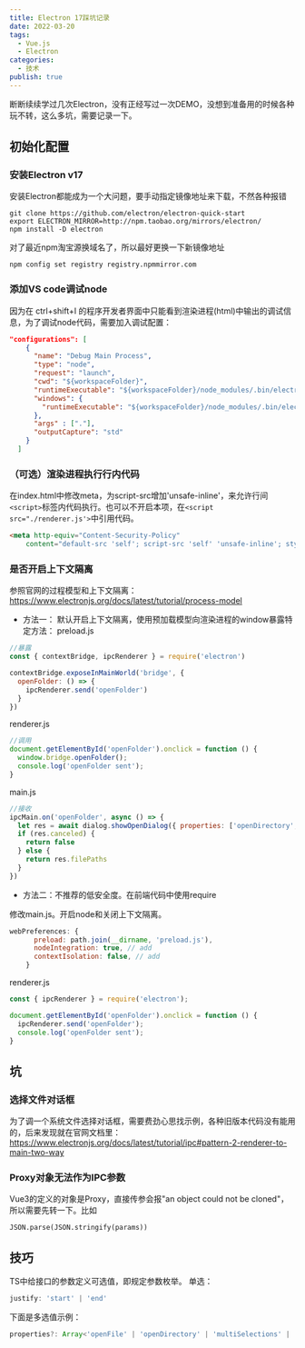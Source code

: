 ```yaml
---
title: Electron 17踩坑记录
date: 2022-03-20
tags:
  - Vue.js
  - Electron
categories:
  - 技术
publish: true
---
```


断断续续学过几次Electron，没有正经写过一次DEMO，没想到准备用的时候各种玩不转，这么多坑，需要记录一下。

<!-- more -->


## 初始化配置

### 安装Electron v17

安装Electron都能成为一个大问题，要手动指定镜像地址来下载，不然各种报错
```
git clone https://github.com/electron/electron-quick-start
export ELECTRON_MIRROR=http://npm.taobao.org/mirrors/electron/
npm install -D electron
```

对了最近npm淘宝源换域名了，所以最好更换一下新镜像地址

`npm config set registry registry.npmmirror.com`
### 添加VS code调试node

因为在 ctrl+shift+I 的程序开发者界面中只能看到渲染进程(html)中输出的调试信息，为了调试node代码，需要加入调试配置：
```json
"configurations": [
    {
      "name": "Debug Main Process",
      "type": "node",
      "request": "launch",
      "cwd": "${workspaceFolder}",
      "runtimeExecutable": "${workspaceFolder}/node_modules/.bin/electron",
      "windows": {
        "runtimeExecutable": "${workspaceFolder}/node_modules/.bin/electron.cmd"
      },
      "args" : ["."],
      "outputCapture": "std"
    }
  ]
```

### （可选）渲染进程执行行内代码
在index.html中修改meta，为script-src增加'unsafe-inline'，来允许行间`<script>`标签内代码执行。也可以不开启本项，在`<script src="./renderer.js'>`中引用代码。

``` html
<meta http-equiv="Content-Security-Policy"
    content="default-src 'self'; script-src 'self' 'unsafe-inline'; style-src 'self' 'unsafe-inline'">
```

### 是否开启上下文隔离


参照官网的过程模型和上下文隔离： https://www.electronjs.org/docs/latest/tutorial/process-model

- 方法一：
默认开启上下文隔离，使用预加载模型向渲染进程的window暴露特定方法：
preload.js
```js
//暴露
const { contextBridge, ipcRenderer } = require('electron')

contextBridge.exposeInMainWorld('bridge', {
  openFolder: () => {
    ipcRenderer.send('openFolder')
  }
})
```
renderer.js
```js
//调用
document.getElementById('openFolder').onclick = function () {
  window.bridge.openFolder();
  console.log('openFolder sent');
}
```

main.js 
```js
//接收
ipcMain.on('openFolder', async () => {
  let res = await dialog.showOpenDialog({ properties: ['openDirectory', 'multiSelections'] })
  if (res.canceled) {
    return false
  } else {
    return res.filePaths
  }
})
```

- 方法二：不推荐的低安全度。在前端代码中使用require

修改main.js。开启node和关闭上下文隔离。

```js
webPreferences: {
      preload: path.join(__dirname, 'preload.js'),
      nodeIntegration: true, // add
      contextIsolation: false, // add
    }
```

renderer.js
```js
const { ipcRenderer } = require('electron');

document.getElementById('openFolder').onclick = function () {
  ipcRenderer.send('openFolder');
  console.log('openFolder sent');
}
```

## 坑

### 选择文件对话框

为了调一个系统文件选择对话框，需要费劲心思找示例，各种旧版本代码没有能用的，后来发现就在官网文档里：
https://www.electronjs.org/docs/latest/tutorial/ipc#pattern-2-renderer-to-main-two-way


### Proxy对象无法作为IPC参数

Vue3的定义的对象是Proxy，直接传参会报"an object could not be cloned"，所以需要先转一下。比如

`JSON.parse(JSON.stringify(params))`


## 技巧

TS中给接口的参数定义可选值，即规定参数枚举。
单选：
```ts
justify: 'start' | 'end'
```

下面是多选值示例：

```ts
properties?: Array<'openFile' | 'openDirectory' | 'multiSelections' | 'showHiddenFiles' | 'createDirectory' | 'promptToCreate' | 'noResolveAliases' | 'treatPackageAsDirectory' | 'dontAddToRecent'>;
```